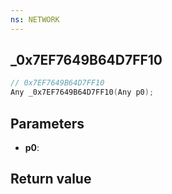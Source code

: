 ```yaml
---
ns: NETWORK
---
```

## _0x7EF7649B64D7FF10

```c
// 0x7EF7649B64D7FF10
Any _0x7EF7649B64D7FF10(Any p0);
```


## Parameters
* **p0**: 

## Return value
